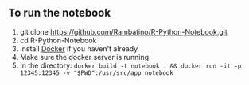 ## To run the notebook

1. git clone https://github.com/Rambatino/R-Python-Notebook.git
2. cd R-Python-Notebook
3. Install <a href="https://docs.docker.com/install/">Docker</a> if you haven't already
4. Make sure the docker server is running
5. In the directory: `docker build -t notebook . && docker run -it -p 12345:12345 -v "$PWD":/usr/src/app notebook`
